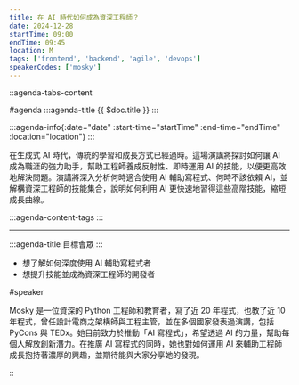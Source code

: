 ```yaml
---
title: 在 AI 時代如何成為資深工程師？
date: 2024-12-28
startTime: 09:00
endTime: 09:45
location: M
tags: ['frontend', 'backend', 'agile', 'devops']
speakerCodes: ['mosky']
---
```


::agenda-tabs-content
<!--議程資訊-->
#agenda
:::agenda-title
{{ $doc.title }}
:::

:::agenda-info{:date="date" :start-time="startTime" :end-time="endTime" :location="location"}
:::

<!--議程資訊(內容)-->
在生成式 AI 時代，傳統的學習和成長方式已經過時。這場演講將探討如何讓 AI 成為職涯的強力助手，幫助工程師養成反射性、即時運用 AI 的技能，以便更高效地解決問題。演講將深入分析何時適合使用 AI 輔助寫程式、何時不該依賴 AI，並解構資深工程師的技能集合，說明如何利用 AI 更快速地習得這些高階技能，縮短成長曲線。

:::agenda-content-tags
:::

---

:::agenda-title
目標會眾
:::

<!--目標會眾(內容)-->
- 想了解如何深度使用 AI 輔助寫程式者
- 想提升技能並成為資深工程師的開發者

<!--講者介紹-->
#speaker
<!--講者介紹(內容)-->
Mosky 是一位資深的 Python 工程師和教育者，寫了近 20 年程式，也教了近 10 年程式，曾任設計電商之架構師與工程主管，並在多個國家發表過演講，包括 PyCons 與 TEDx。她目前致力於推動「AI 寫程式」，希望透過 AI 的力量，幫助每個人解放創新潛力。在推廣 AI 寫程式的同時，她也對如何運用 AI 來輔助工程師成長抱持著濃厚的興趣，並期待能與大家分享她的發現。

::
